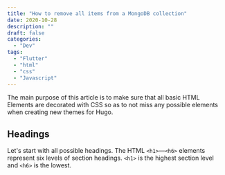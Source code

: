 ```yaml
---
title: "How to remove all items from a MongoDB collection"
date: 2020-10-28
description: ""
draft: false
categories:
  - "Dev"
tags:
  - "Flutter"
  - "html"
  - "css"
  - "Javascript"
---
```


The main purpose of this article is to make sure that all basic HTML Elements are decorated with CSS so as to not miss any possible elements when creating new themes for Hugo.

<!--more-->

## Headings

Let's start with all possible headings. The HTML `<h1>`—`<h6>` elements represent six levels of section headings. `<h1>` is the highest section level and `<h6>` is the lowest.
